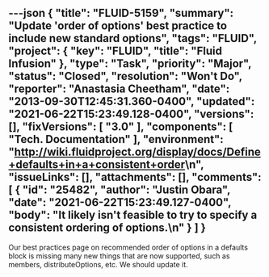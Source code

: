 ---json
{
  "title": "FLUID-5159",
  "summary": "Update 'order of options' best practice to include new standard options",
  "tags": "FLUID",
  "project": {
    "key": "FLUID",
    "title": "Fluid Infusion"
  },
  "type": "Task",
  "priority": "Major",
  "status": "Closed",
  "resolution": "Won't Do",
  "reporter": "Anastasia Cheetham",
  "date": "2013-09-30T12:45:31.360-0400",
  "updated": "2021-06-22T15:23:49.128-0400",
  "versions": [],
  "fixVersions": [
    "3.0"
  ],
  "components": [
    "Tech. Documentation"
  ],
  "environment": "<http://wiki.fluidproject.org/display/docs/Define+defaults+in+a+consistent+order>\n",
  "issueLinks": [],
  "attachments": [],
  "comments": [
    {
      "id": "25482",
      "author": "Justin Obara",
      "date": "2021-06-22T15:23:49.127-0400",
      "body": "It likely isn't feasible to try to specify a consistent ordering of options.\n"
    }
  ]
}
---
Our best practices page on recommended order of options in a defaults block is missing many new things that are now supported, such as members, distributeOptions, etc. We should update it.

        